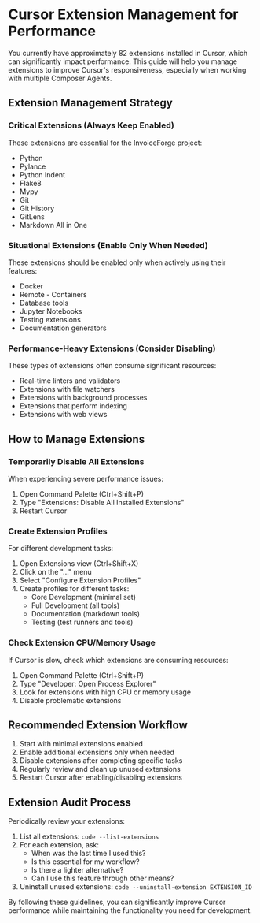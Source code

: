 # Cursor Extension Management for Performance

You currently have approximately 82 extensions installed in Cursor, which can significantly impact performance. This guide will help you manage extensions to improve Cursor's responsiveness, especially when working with multiple Composer Agents.

## Extension Management Strategy

### Critical Extensions (Always Keep Enabled)

These extensions are essential for the InvoiceForge project:

- Python
- Pylance
- Python Indent
- Flake8
- Mypy
- Git
- Git History
- GitLens
- Markdown All in One

### Situational Extensions (Enable Only When Needed)

These extensions should be enabled only when actively using their features:

- Docker
- Remote - Containers
- Database tools
- Jupyter Notebooks
- Testing extensions
- Documentation generators

### Performance-Heavy Extensions (Consider Disabling)

These types of extensions often consume significant resources:

- Real-time linters and validators
- Extensions with file watchers
- Extensions with background processes
- Extensions that perform indexing
- Extensions with web views

## How to Manage Extensions

### Temporarily Disable All Extensions

When experiencing severe performance issues:

1. Open Command Palette (Ctrl+Shift+P)
2. Type "Extensions: Disable All Installed Extensions"
3. Restart Cursor

### Create Extension Profiles

For different development tasks:

1. Open Extensions view (Ctrl+Shift+X)
2. Click on the "..." menu
3. Select "Configure Extension Profiles"
4. Create profiles for different tasks:
   - Core Development (minimal set)
   - Full Development (all tools)
   - Documentation (markdown tools)
   - Testing (test runners and tools)

### Check Extension CPU/Memory Usage

If Cursor is slow, check which extensions are consuming resources:

1. Open Command Palette (Ctrl+Shift+P)
2. Type "Developer: Open Process Explorer"
3. Look for extensions with high CPU or memory usage
4. Disable problematic extensions

## Recommended Extension Workflow

1. Start with minimal extensions enabled
2. Enable additional extensions only when needed
3. Disable extensions after completing specific tasks
4. Regularly review and clean up unused extensions
5. Restart Cursor after enabling/disabling extensions

## Extension Audit Process

Periodically review your extensions:

1. List all extensions: `code --list-extensions`
2. For each extension, ask:
   - When was the last time I used this?
   - Is this essential for my workflow?
   - Is there a lighter alternative?
   - Can I use this feature through other means?
3. Uninstall unused extensions: `code --uninstall-extension EXTENSION_ID`

By following these guidelines, you can significantly improve Cursor performance while maintaining the functionality you need for development.
